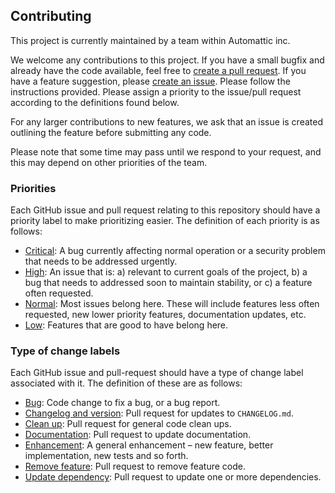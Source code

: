 ## Contributing

This project is currently maintained by a team within Automattic inc.

We welcome any contributions to this project. If you have a small bugfix and already have the code available, feel free to [create a pull request](https://github.com/Automattic/vip-go-ci/compare). If you have a feature suggestion, please [create an issue](https://github.com/Automattic/vip-go-ci/issues/new).  Please follow the instructions provided. Please assign a priority to the issue/pull request according to the definitions found below.

For any larger contributions to new features, we ask that an issue is created outlining the feature before submitting any code.

Please note that some time may pass until we respond to your request, and this may depend on other priorities of the team. 

### Priorities

Each GitHub issue and pull request relating to this repository should have a priority label to make prioritizing easier. The definition of each priority is as follows:

* [Critical](https://github.com/Automattic/vip-go-ci/labels/%5BPri%5D%20Critical): A bug currently affecting normal operation or a security problem that needs to be addressed urgently.
* [High](https://github.com/Automattic/vip-go-ci/labels/%5BPri%5D%20High): An issue that is: a) relevant to current goals of the project, b) a bug that needs to addressed soon to maintain stability, or c) a feature often requested. 
* [Normal](https://github.com/Automattic/vip-go-ci/labels/%5BPri%5D%20Normal): Most issues belong here. These will include features less often requested, new lower priority features, documentation updates, etc.
* [Low](https://github.com/Automattic/vip-go-ci/labels/%5BPri%5D%20Low): Features that are good to have belong here.

### Type of change labels

Each GitHub issue and pull-request should have a type of change label associated with it. The definition of these are as follows:

* [Bug](https://github.com/Automattic/vip-go-ci/labels/%5BType%5D%20DBug): Code change to fix a bug, or a bug report.
* [Changelog and version](https://github.com/Automattic/vip-go-ci/labels/%5BType%5D%20DChangelog%20and%20version): Pull request for updates to `CHANGELOG.md`.
* [Clean up](https://github.com/Automattic/vip-go-ci/labels/%5BType%5D%20Clean%20up): Pull request for general code clean ups.
* [Documentation](https://github.com/Automattic/vip-go-ci/labels/%5BType%5D%20Documentation): Pull request to update documentation.
* [Enhancement](https://github.com/Automattic/vip-go-ci/labels/%5BType%5D%20Enhancement): A general enhancement – new feature, better implementation, new tests and so forth.
* [Remove feature](https://github.com/Automattic/vip-go-ci/labels/%5BType%5D%20DRemove%20feature): Pull request to remove feature code.
* [Update dependency](https://github.com/Automattic/vip-go-ci/labels/%5BType%5D%20DUpdate%20Dependency): Pull request to update one or more dependencies.
